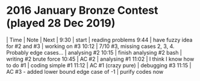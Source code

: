 # 2016 January Bronze Contest (played 28 Dec 2019)

| Time | Note | Next |
9:30 | start | reading problems
9:44 | have fuzzy idea for #2 and #3 | working on #3
10:12 | 7/10 #3, missing cases 2, 3, 4. Probably edge cases... | analysing #2 
10:15 | finish analysing #2 bash | writing #2 brute force
10:45 | AC #2 | analysing #1
11:02 | I think I know how to do #1 | coding simple #1
11:12 | AC #1 (crazy pure) | debugging #3
11:15 | AC #3 - added lower bound edge case of -1 | purify codes now